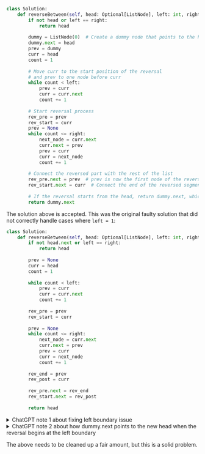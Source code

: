```python
class Solution:
    def reverseBetween(self, head: Optional[ListNode], left: int, right: int) -> Optional[ListNode]:
        if not head or left == right:
            return head
        
        dummy = ListNode(0)  # Create a dummy node that points to the head
        dummy.next = head
        prev = dummy
        curr = head
        count = 1
        
        # Move curr to the start position of the reversal
        # and prev to one node before curr
        while count < left:
            prev = curr
            curr = curr.next
            count += 1
            
        # Start reversal process
        rev_pre = prev
        rev_start = curr
        prev = None
        while count <= right:
            next_node = curr.next
            curr.next = prev
            prev = curr
            curr = next_node
            count += 1
        
        # Connect the reversed part with the rest of the list
        rev_pre.next = prev  # prev is now the first node of the reversed segment
        rev_start.next = curr  # Connect the end of the reversed segment to the rest of the list
        
        # If the reversal starts from the head, return dummy.next, which is the new head
        return dummy.next
```

The solution above is accepted. This was the original faulty solution that did not correctly handle cases where `left = 1`:

```python
class Solution:
    def reverseBetween(self, head: Optional[ListNode], left: int, right: int) -> Optional[ListNode]:
        if not head.next or left == right:
            return head
        
        prev = None
        curr = head
        count = 1
        
        while count < left:
            prev = curr
            curr = curr.next
            count += 1
            
        rev_pre = prev
        rev_start = curr
        
        prev = None
        while count <= right:
            next_node = curr.next
            curr.next = prev
            prev = curr
            curr = next_node
            count += 1
        
        rev_end = prev
        rev_post = curr
        
        rev_pre.next = rev_end
        rev_start.next = rev_post
        
        return head
```

<details className='gptDetails'>
<summary> ChatGPT note 1 about fixing left boundary issue </summary>

The provided solution for LeetCode problem 92, which involves reversing a portion of a linked list, fails to account for cases where `left = 1`. This is because when `left = 1`, `rev_pre` (which is supposed to point to the node just before the start of the segment to be reversed) is `None`, as there is no node before the head. As a result, trying to set `rev_pre.next` leads to an AttributeError.

To fix this issue, you can make the following small adjustments:

1. **Handle the Case When `left = 1`**: To correctly handle cases where the reversal starts from the head of the list, you can introduce a dummy node that points to the head of the list. This way, you always have a non-`None` node before the start of the reversal segment, simplifying the logic for connecting the reversed segment back to the rest of the list.

2. **Return the Correct Head**: After the reversal, if `left = 1`, the new head of the list should be the last node of the reversed segment (`prev` after the loop). Otherwise, it remains the original head. You can handle this by checking if the reversal starts from the head and returning the appropriate node.

Here's how you can modify your solution:

```python
class Solution:
    def reverseBetween(self, head: Optional[ListNode], left: int, right: int) -> Optional[ListNode]:
        if not head or left == right:
            return head
        
        dummy = ListNode(0)  # Create a dummy node that points to the head
        dummy.next = head
        prev = dummy
        curr = head
        count = 1
        
        # Move curr to the start position of the reversal
        # and prev to one node before curr
        while count < left:
            prev = curr
            curr = curr.next
            count += 1
            
        # Start reversal process
        rev_pre = prev
        rev_start = curr
        prev = None
        while count <= right:
            next_node = curr.next
            curr.next = prev
            prev = curr
            curr = next_node
            count += 1
        
        # Connect the reversed part with the rest of the list
        rev_pre.next = prev  # prev is now the first node of the reversed segment
        rev_start.next = curr  # Connect the end of the reversed segment to the rest of the list
        
        # If the reversal starts from the head, return dummy.next, which is the new head
        return dummy.next
```

These modifications ensure that the solution correctly handles edge cases, including when the reversal starts from the first node (`left = 1`). By introducing a dummy node and adjusting the connections based on the position of the reversal, the updated solution becomes more robust and can handle all cases correctly.

</details>

<details className='gptDetails'>
<summary> ChatGPT note 2 about how dummy.next points to the new head when the reversal begins at the left boundary </summary>

Your understanding is correct in that assigning `dummy.next = head` means `dummy.next` will point to the original head of the list, and `head` itself doesn't change unless explicitly reassigned. However, the key detail in how the solution works when `left = 1` (or anytime the list is modified from the start) involves understanding references and how they're used in the list reversal process.

Let's clarify the process and address the specific question about how `dummy.next` ends up pointing to the new head after the reversal:

1. **Initial Assignment**: When we do `dummy.next = head`, we're setting the `next` attribute of `dummy` to point to the current head of the list. At this moment, `dummy.next` and `head` both refer to the same node.

2. **Reversal Process**: During the list reversal, we manipulate the `next` pointers of the nodes within the specified segment (between `left` and `right`). However, we don't change the nodes themselves or their existence in memory; we only change what they point to. 

3. **Updating Connections**: At the end of the reversal process, two critical updates occur:
    - `rev_pre.next = prev`: This connects the node before the reversed segment to the start of the reversed segment. If the reversal starts at the head (`left = 1`), `rev_pre` is actually `dummy`. Therefore, this step effectively changes `dummy.next` to point to the new head of the list (which is `prev` at the end of the reversal, representing the first node of the reversed segment).
    - `rev_start.next = curr`: This connects the end of the reversed segment to the remainder of the list that wasn't reversed.

4. **Effect on `dummy.next`**: 
    - When `left = 1`, `rev_pre` is `dummy`, and the assignment `rev_pre.next = prev` changes `dummy.next` to point to the new head. This doesn't change the `head` variable itself but does change what `dummy.next` points to.
    - The original `head` variable still points to the first node of the original list, but this node is now part of the reversed segment and might not be the first node of the modified list anymore.

5. **Returning the New Head**: By returning `dummy.next` at the end of the method, we return the current head of the modified list, which accounts for any changes, including cases where the original head was part of the reversed segment.

To summarize, while the variable `head` itself is not reassigned in the process, the use of `dummy.next` allows us to correctly manage and return the new head of the list after reversal, especially when the reversal includes the first node. The manipulation of `next` pointers within the nodes, coupled with the strategic placement and updating of the `dummy` node's `next` pointer, ensures that we can track and return the updated head of the list.

</details>

The above needs to be cleaned up a fair amount, but this is a solid problem.